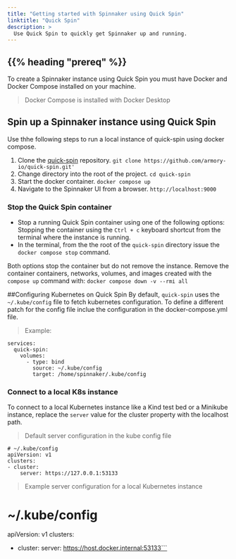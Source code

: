 ```yaml
---
title: "Getting started with Spinnaker using Quick Spin"
linktitle: "Quick Spin"
description: >
  Use Quick Spin to quickly get Spinnaker up and running.
---
```


## {{% heading "prereq" %}}

To create a Spinnaker instance using Quick Spin you must have Docker and Docker Compose installed on your machine.
> Docker Compose is installed with Docker Desktop

## Spin up a Spinnaker instance using Quick Spin
Use thhe following steps to run a local instance of quick-spin using docker compose.

1. Clone the [quick-spin](https://github.com/armory-io/quick-spin) repository.
   `git clone https://github.com/armory-io/quick-spin.git'`
2. Change directory into the root of the project.
   `cd quick-spin`
3. Start the docker container.
   `docker compose up`
4. Navigate to the Spinnaker UI from a browser.
   `http://localhost:9000`

### Stop the Quick Spin container
- Stop a running Quick Spin container using one of the following options:
Stopping the container using the `Ctrl + c` keyboard shortcut from the terminal where the instance is running. 
 - In the terminal, from the the root of the `quick-spin` directory issue the `docker compose stop` command.

Both options stop the container but do not remove the instance. Remove the container  containers, networks, volumes, and images created with the `compose up` command with:
`docker compose down -v --rmi all`

##Configuring Kubernetes on Quick Spin
By default, `quick-spin` uses the `~/.kube/config` file to fetch kubernetes configuration. To define a different patch for the config file inclue the configuration in the docker-compose.yml file.

> Example:
```
services:
  quick-spin:
    volumes:
      - type: bind
        source: ~/.kube/config
        target: /home/spinnaker/.kube/config
```
### Connect to a local K8s instance
To connect to a local Kubernetes instance like a Kind test bed or a Minikube instance, replace the `server` value for the cluster property with the localhost path.

> Default server configuration in the kube config file
```
# ~/.kube/config
apiVersion: v1
clusters:
- cluster:
    server: https://127.0.0.1:53133
```

> Example server configuration for a local Kubernetes instance
# ~/.kube/config
apiVersion: v1
clusters:
- cluster:
    server: https://host.docker.internal:53133```
```






